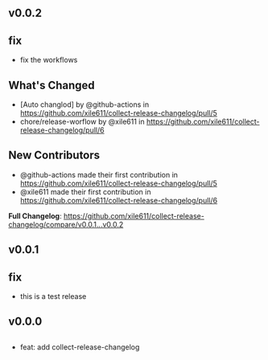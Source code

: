 ## v0.0.2
## fix

* fix the workflows

## What's Changed
* [Auto changlod] by @github-actions in https://github.com/xile611/collect-release-changelog/pull/5
* chore/release-worflow by @xile611 in https://github.com/xile611/collect-release-changelog/pull/6

## New Contributors
* @github-actions made their first contribution in https://github.com/xile611/collect-release-changelog/pull/5
* @xile611 made their first contribution in https://github.com/xile611/collect-release-changelog/pull/6

**Full Changelog**: https://github.com/xile611/collect-release-changelog/compare/v0.0.1...v0.0.2

## v0.0.1
## fix

* this is a test release

## v0.0.0
##

* feat: add collect-release-changelog

